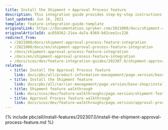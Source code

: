 ```yaml
---
title: Install the Shipment + Approval Process feature
description: This integration guide provides step-by-step instructions on integrating the Shipment and Approval Process connector in Spryker Commerce OS.
last_updated: Jun 16, 2021
template: feature-integration-guide-template
originalLink: https://documentation.spryker.com/2021080/docs/shipment-approval-process-feature-integration
originalArticleId: ac858362-21ea-4a7a-8369-b82cee1cc226
redirect_from:
  - /2021080/docs/shipment-approval-process-feature-integration
  - /2021080/docs/en/shipment-approval-process-feature-integration
  - /docs/shipment-approval-process-feature-integration
  - /docs/en/shipment-approval-process-feature-integration
  - /docs/scos/dev/feature-integration-guides/202307.0/shipment-approval-process-feature-integration.html
related:
  - title: Install the Approval Process feature
    link: docs/pbc/all/product-information-management/page.version/base-shop/install-and-upgrade/install-features/install-the-product-approval-process-feature.html
  - title: Install the Shipment feature
    link: docs/pbc/all/carrier-management/page.version/base-shop/install-and-upgrade/install-features/install-the-shipment-feature.html
  - title: Shipment feature walkthrough
    link: docs/scos/dev/feature-walkthroughs/page.version/shipment-feature-walkthrough/shipment-feature-walkthrough.html
  - title: Approval Process feature walkthrough
    link: docs/scos/dev/feature-walkthroughs/page.version/approval-process-feature-walkthrough.html
---
```


{% include pbc/all/install-features/202307.0/install-the-shipment-approval-process-feature.md %} <!-- To edit, see /_includes/pbc/all/install-features/202307.0/install-the-shipment-approval-process-feature.md -->
